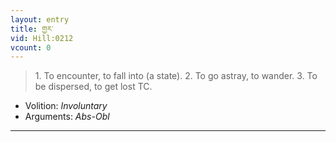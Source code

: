 ```yaml
---
layout: entry
title: གྱར་
vid: Hill:0212
vcount: 0
---
```

> 1\. To encounter, to fall into (a state)\. 2\. To go astray, to wander\. 3\. To be dispersed, to get lost TC\.

* Volition: _Involuntary_
* Arguments: _Abs-Obl_

---

